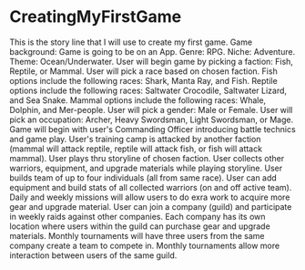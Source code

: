 # CreatingMyFirstGame
This is the story line that I will use to create my first game.
Game background: Game is going to be on an App.
Genre: RPG.
Niche: Adventure.
Theme: Ocean/Underwater.
User will begin game by picking a faction: Fish, Reptile, or Mammal.
User will pick a race based on chosen faction.
Fish options include the following races: Shark, Manta Ray, and Fish.
Reptile options include the following races: Saltwater Crocodile, Saltwater Lizard, and Sea Snake.
Mammal options include the following races: Whale, Dolphin, and Mer-people.
User will pick a gender: Male or Female.
User will pick an occupation: Archer, Heavy Swordsman, Light Swordsman, or Mage.
Game will begin with user's Commanding Officer introducing battle technics and game play.
User's training camp is attacked by another faction (mammal will attack reptile, reptile will attack fish, or fish will attack mammal).
User plays thru storyline of chosen faction.
User collects other warriors, equipment, and upgrade materials while playing storyline.
User builds team of up to four individuals (all from same race).
User can add equipment and build stats of all collected warriors (on and off active team).
Daily and weekly missions will allow users to do exra work to acquire more gear and upgrade material.
User can join a company (guild) and participate in weekly raids against other companies.
Each company has its own location where users within the guild can purchase gear and upgrade materials.
Monthly tournaments will have three users from the same company create a team to compete in.
Monthly tournaments allow more interaction between users of the same guild.
